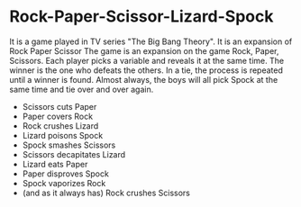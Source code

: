 # Rock-Paper-Scissor-Lizard-Spock
It is a game played in TV series "The Big Bang Theory". It is an expansion of Rock Paper Scissor
The game is an expansion on the game Rock, Paper, Scissors. Each player picks a variable and reveals it at the same time. The winner is the one who defeats the others. In a tie, the process is repeated until a winner is found.
Almost always, the boys will all pick Spock at the same time and tie over and over again.
 - Scissors cuts Paper
 - Paper covers Rock
 - Rock crushes Lizard
 - Lizard poisons Spock
 - Spock smashes Scissors
 - Scissors decapitates Lizard
 - Lizard eats Paper
 - Paper disproves Spock
 - Spock vaporizes Rock
 - (and as it always has) Rock crushes Scissors
